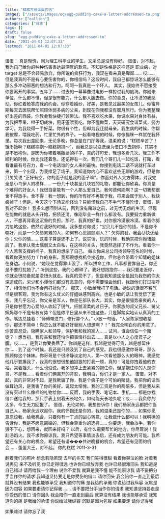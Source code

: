 ```yaml
---
title: "糕糕写给蛋蛋的信"
images: ["/assets/images/og/egg-pudding-cake-a-letter-addressed-to.png"]
authors: ["eallion"]
categories: ["日志"]
tags: []
draft: false
slug: "egg-pudding-cake-a-letter-addressed-to"
date: "2011-04-01 12:07:33"
lastmod: "2011-04-01 12:07:33"
---
```


蛋蛋：
    真是惭愧，同为理工科毕业的学生，文采总是没有你好。
    蛋蛋，对不起。我为自己给你的种种伤害表达最深厚的歉意。不知是性格是这样还是
职业病，对 target 总是不会轻易放弃。你所说的疯狂行为，我现在看来真是卑鄙……
哎…… 但是我真的不是有心要伤害你的，你相信吗？这段时间，我自己都惊讶怎么能够有那么多冲动邪恶的想法和行为。呵呵～我真是一个坏人。
    其实，我始终不愿接受你要离开的事实。五年了…… 过去的一幕幕像过电影一样掠过我的脑海。你刚来单位，什么都不懂，但是很有能力，什么都大胆去做。你的善良，让冷漠的我感动。你红着脸答应我的约会。你穿着婚纱，好美，是我见过最美的女孩儿。你蜜月期每天去医院帮忙照顾体弱多病的父亲，到现在你我都没有蜜月旅行。你为我整理好出差的西装。你教会我快捷打领带法。我不喜欢吃水果，你说水果对身体有益，为我把苹果、橙子切成块，用牙签喂我吃。你不懂做菜，天天研究食谱菜式，努力学习，为我烧得一手好菜。你很有个性，但却为我迁就母亲。我生病的时候，你帮我按摩，喂我吃药，忙里忙外的样子。一起看电视的时候，你像猫咪一样腻在我怀里。每次我出差回来，无论多晚，你总是在门厅等我，温柔的说：“糕糕辛苦了！饿不饿啊？糕糕抱抱～糕糕抱抱～”，而我总是以没洗澡为借口不去抱你，其实不是不愿抱你，是因为你嘟着嘴撒娇的样子，真的好可爱，我想多看几次。我工作不顺利的时候，你比我还着急。还记得有一次，我们几个哥们儿一起吃饭，打赌，看看谁最有号召力，看一个电话谁的女人来的最快。你接到电话二话不说就打车过来，第一个出现，为我撑足了场子。我知道你内心不喜欢这些无聊的游戏，但是你只笑笑说 “正好有空，你的面子就是我的面子嘛”。你面对外人大方得体，对我完全是小鸟伊人的模样…… 一份几十块甚至几块钱的礼物，都能让你欣喜。你真是个难得的好女人！我很自豪能有一个人那么爱自己，我何德何能啊？这一切我都很舍不得放手。舍不得！我一想到，你的所有好不再属于我，将来会属于别人，我快疯掉了！但是，今天这个下场又能怪谁？只能怪我自己不争气不懂珍惜，蛋蛋，是我对不起你！
我多么想回到从前，回到没有赌球之前，过无忧无虑的生活，但现在能做的就是从头开始，把债还清，像刚毕业一样什么都没有。我要努力重新做人，不想再背着这沉重的负担。那时，我真的好累，对你很冷漠很冷漠。看着你努力忽略这些，依然对我好的时候。我多想对你说：“宝贝儿不是你的错，不是你不够好，而是一个欠债累累的人，如何有心思照顾别人？” 欠你的钱，我会尽快还给你；欠你的情…… 这辈子算是还不上了。说实话，玩的时候，我确实把你抛诸脑后了。我承认我太懦弱又太自私，在这样的关头，我竟然选择了不作为。看着你一个人苦苦支撑的样子，我真的想杀了自己。
每次你来总公司找领导签名的时候，看着你更加努力工作的身影，我都很想找机会接近你，但你总会带着个知情的姐妹在身边。小何说，“她现在觉得靠山没了，所以拼命工作，凡事都要靠自己，你还是不要打扰她了。” 听到这些，我的心都碎了。我好想抱抱你…… 我只要走近你，你就会很防备就差没扭头就走。我真的受不了，但是我知道这全是因为我伤的你太深造成的。荣少和小谭他们都没有恶意的，你不需要理会他们，我跟他们打过招呼了，相信他们也不会再打扰你了。
那天，小敏给我打了电话。她说的话很不客气但是很客观，我为你有这么仗义的好姐妹感到高兴。也是小敏的话让我觉悟了更多。我几乎忘记，你父亲是军人，你是在部队长大。其实，你是很强势豪爽的人，只是你甘愿为心爱的人收起了锐气，细腻温柔的过日子。你家族的叔父兄长、舅父姨妈哪个不是有权有势？但是你平日里从来不提这些，只是脚踏实地认认真真的工作。嘴边总挂着：“师傅带进门，修行靠个人。” 小敏一句话，“人家陈家想收拾你，那还不简单！你怎么就不能好好替别人想想啊？！” 我完全明白你的用意了。你苦苦忍受，隐瞒家人和领导，保护我和我的家人…… 试问，谁会信任一个赌徒？！想当初，我母亲和我还怕你把事情抖出去…… 真是以小人之心度君子之腹。哎……，是我让你受委屈了。你越是这样，我越是觉得可贵，越是想留住你…… 到了这个时候，我还是只顾及到了自己的感受。我也很感激你哥哥，那么照顾你这个妹妹。你哥哥是个很冷静淡定的人，第一次看他那么火的眼神，我感觉他几乎要揍我了，我真的很想很想他狠狠的打我一顿，真的！可是你拽着他的衣袖，哭着摇头，什么也没说。我多想冲上去紧紧的抱住你，但是抱住你的人是你哥，不是我…… 看着你们俩离开的背影，我明白，你们才是一家人。
蛋蛋，对不起，真的非常对不起，是我欺骗了你，我是个疯子是个可怕的赌徒。我把你的话当做耳边风，是我害了你的美好。说起太惭愧，我的工资是你的两倍多，但是我从来没有买过什么像样的礼物给你…… 反而，我的手表、笔记本、手机…… 都是你找借口送给我的，那只手表上刻着天长地久，如何能天长地久呢？哎…… 我负你的太多，今生无力回报了。
蛋蛋，无论如何，我想告诉你！我们杨家永远都把你当自己人，杨家永远欢迎你。我的怀抱还是你的，我的温柔还是你的…… 如果你愿意原谅我，给我机会，只要你有一丁点的回心转意，让我做什么都可以！我明确的告诉你，我是不愿意离婚的，但我会尊重你的选择…… 你要走，我会放手。若你狠不下心，想回来，就回来好吗？
以后，有什么需要帮忙的地方，你尽管说！我赴汤蹈火。我不求你原谅我，我只希望等事情淡去后，还有成为朋友的可能。我希望还有关心你的机会，希望还有请���共进晚餐的机会，希望还有见面的机会……
蛋蛋大王，对不起。
             你的糕糕
2011-3-31

翻着我们的照片  想念若隐若现
    去年的冬天  我们笑得很甜
看着你哭泣的脸  对着我说再见
     来不及听见  你已走得很远
   也许你已经放弃我  也许已经很难回头
我知道是自己错过
请再给我一个理由  说你不爱我
  就算是我不懂  能不能原谅我
请不要把分手当作你的请求
我知道坚持要走是你受伤的借口
请你回头  我会陪你一直走到最后
就算没有结果  我也能够承受
我知道你的痛  是我给的承诺
你说给过我纵容  沉默是因为包容
如果要走请你记得我
……
请不要把分手当作你的请求
我知道坚持要走是你受伤的借口
请你回头  我会陪你一直走到最后
就算没有结果 我也能够承受
我知道你的痛  是我给的承诺
你说给过我纵容  沉默是因为包容
如果要走 请你记得我

如果难过  请你忘了我
